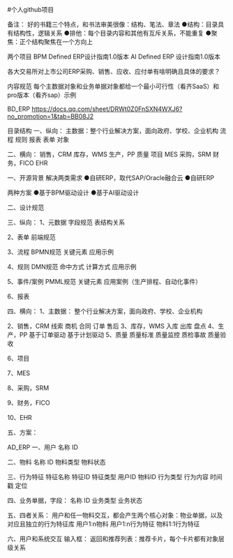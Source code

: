 #个人github项目

备注：
好的书籍三个特点，和书法审美很像：结构、笔法、章法
●结构：目录具有结构性，逻辑关系
●排他：每个目录内容和其他有互斥关系，不能重复
●聚焦：正个结构聚焦在一个方向上

两个项目
BPM Defined ERP设计指南1.0版本
AI Defined ERP 设计指南1.0版本

各大交易所对上市公司ERP采购、销售、应收、应付单有啥明确且具体的要求？

内容规范
每个主数据对象和业务单据对象都给一个最小可行性（看齐SaaS）和pro版本（看齐sap）示例


BD_ERP
https://docs.qq.com/sheet/DRWt0Z0FnSXN4WXJ6?no_promotion=1&tab=BB08J2

目录结构
一、纵向：
主数据：整个行业解决方案，面向政府、学校、企业机构
流程
规则
报表
表单
对象


二、横向：
销售，CRM
库存，WMS
生产，PP
质量
项目
MES
采购，SRM
财务，FICO
EHR


一、开源背景
解决两类需求
●自研ERP，取代SAP/Oracle融合云
●自研ERP

两种方案
●基于BPM驱动设计
●基于AI驱动设计

二、设计规范




三、纵向：
1、元数据
字段规范
表结构关系

2、表单
前端规范

3、流程
BPMN规范
关键元素
应用示例

4、规则
DMN规范
命中方式
计算方式
应用示例

5、事件/案例
PMML规范
关键元素
应用案例（生产排程、自动化事件）

6、报表

四、横向：
1、主数据：
整个行业解决方案，面向政府、学校、企业机构

2、销售，CRM
线索
商机
合同
订单
售后
3、库存，WMS
入库
出库
盘点
4、生产，PP
基于订单驱动
基于计划驱动
5、质量
质量标准
质量监控
质检事故
质量验收


6、项目


7、MES


8、采购，SRM


9、财务，FICO


10、EHR



五、方案：


AD_ERP
一、用户
名称
ID


二、物料
名称
ID
物料类型
物料状态

三、行为特征
特征名称
特征ID
特征类型
用户ID
物料ID
行为类型
行为内容
时间戳
定位


四、业务单据，字段：
名称
ID
业务类型
业务状态


五、四者关系：
用户和任一物料交互，都会产生两个核心对象：物业单据，以及对应且独立的行为特征库
用户1:n物料
用户1:n行为特征
物料1:1行为特征

六、用户和系统交互
输入框：
返回和推荐列表：推荐卡片，每个卡片都有对象层级关系




